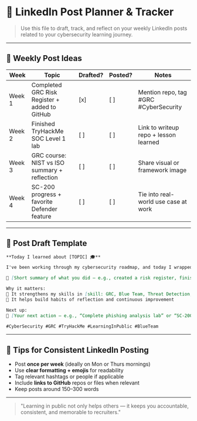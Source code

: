 # 🔗 LinkedIn Post Planner & Tracker

> Use this file to draft, track, and reflect on your weekly LinkedIn posts related to your cybersecurity learning journey.

---

## 📅 Weekly Post Ideas
| Week | Topic | Drafted? | Posted? | Notes |
|------|-------|----------|---------|-------|
| Week 1 | Completed GRC Risk Register + added to GitHub | [x] | [ ] | Mention repo, tag #GRC #CyberSecurity |
| Week 2 | Finished TryHackMe SOC Level 1 lab | [ ] | [ ] | Link to writeup repo + lesson learned |
| Week 3 | GRC course: NIST vs ISO summary + reflection | [ ] | [ ] | Share visual or framework image |
| Week 4 | SC-200 progress + favorite Defender feature | [ ] | [ ] | Tie into real-world use case at work |

---

## 📓 Post Draft Template
```markdown
**Today I learned about [TOPIC] 🎓**

I've been working through my cybersecurity roadmap, and today I wrapped up:

🔹 [Short summary of what you did — e.g., created a risk register, finished a TryHackMe lab, or reviewed NIST categories.]

Why it matters:
🔸 It strengthens my skills in [skill: GRC, Blue Team, Threat Detection, etc.]
🔸 It helps build habits of reflection and continuous improvement

Next up:
📆 [Your next action — e.g., “Complete phishing analysis lab” or “SC-200 MS Learn module 2”]

#CyberSecurity #GRC #TryHackMe #LearningInPublic #BlueTeam
```

---

## 💼 Tips for Consistent LinkedIn Posting
- Post **once per week** (ideally on Mon or Thurs mornings)
- Use **clear formatting + emojis** for readability
- Tag relevant hashtags or people if applicable
- Include **links to GitHub** repos or files when relevant
- Keep posts around 150–300 words

---

> "Learning in public not only helps others — it keeps you accountable, consistent, and memorable to recruiters."
